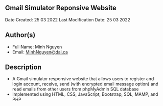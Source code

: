 ## Gmail Simulator Reponsive Website
Date Created: 25 03 2022
Last Modification Date: 25 03 2022

## Author(s)

- Full Name: Minh Nguyen
- Email: MinhNguyen@dal.ca

## Description

- A Gmail simulator responsive website that allows users to register and login account, receive, send (with encrypted email message option) and read emails from other users from phpMyAdmin SQL database 
- Implemented using HTML, CSS, JavaScript, Bootstrap, SQL, MAMP, and PHP 


